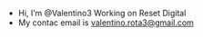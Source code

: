 - Hi, I’m @Valentino3
Working on Reset Digital
- My contac email is valentino.rota3@gmail.com

<!---
Valentino3/Valentino3 is a ✨ special ✨ repository because its `README.md` (this file) appears on your GitHub profile.
You can click the Preview link to take a look at your changes.
--->

